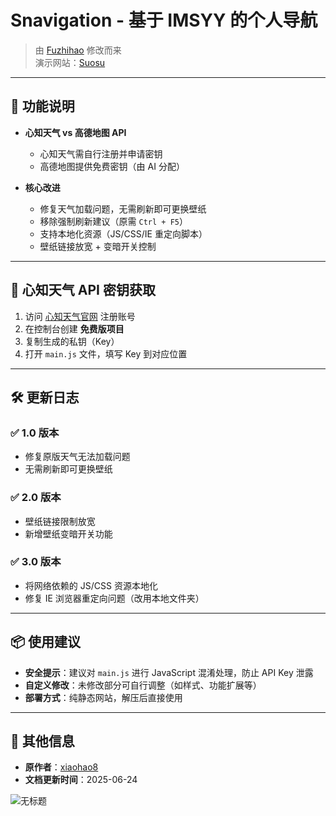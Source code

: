 # Snavigation - 基于 IMSYY 的个人导航

> 由 [Fuzhihao](https://github.com/xiaohao8) 修改而来  
> 演示网站：[Suosu](https://suosu.ct.ws/)  

---

## 🌟 功能说明

- **心知天气 vs 高德地图 API**  
  - 心知天气需自行注册并申请密钥  
  - 高德地图提供免费密钥（由 AI 分配）  

- **核心改进**  
  - 修复天气加载问题，无需刷新即可更换壁纸  
  - 移除强制刷新建议（原需 `Ctrl + F5`）  
  - 支持本地化资源（JS/CSS/IE 重定向脚本）  
  - 壁纸链接放宽 + 变暗开关控制  

---

## 🔑 心知天气 API 密钥获取

1. 访问 [心知天气官网](https://www.seniverse.com) 注册账号  
2. 在控制台创建 **免费版项目**  
3. 复制生成的私钥（Key）  
4. 打开 `main.js` 文件，填写 Key 到对应位置  

---

## 🛠 更新日志

### ✅ 1.0 版本
- 修复原版天气无法加载问题  
- 无需刷新即可更换壁纸  

### ✅ 2.0 版本
- 壁纸链接限制放宽  
- 新增壁纸变暗开关功能  

### ✅ 3.0 版本
- 将网络依赖的 JS/CSS 资源本地化  
- 修复 IE 浏览器重定向问题（改用本地文件夹）  

---

## 📦 使用建议

- **安全提示**：建议对 `main.js` 进行 JavaScript 混淆处理，防止 API Key 泄露  
- **自定义修改**：未修改部分可自行调整（如样式、功能扩展等）  
- **部署方式**：纯静态网站，解压后直接使用  

---

## 📌 其他信息

- **原作者**：[xiaohao8](https://github.com/xiaohao8)  
- **文档更新时间**：2025-06-24  






![无标题](https://github.com/user-attachments/assets/4db14c40-0e1d-4a81-9ef0-d809154e8d7a)
